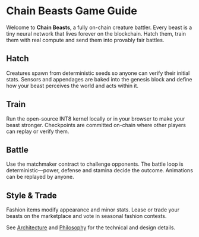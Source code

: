 # Chain Beasts Game Guide

Welcome to **Chain Beasts**, a fully on-chain creature battler. Every beast is a tiny neural network that lives forever on the blockchain. Hatch them, train them with real compute and send them into provably fair battles.

## Hatch

Creatures spawn from deterministic seeds so anyone can verify their initial stats. Sensors and appendages are baked into the genesis block and define how your beast perceives the world and acts within it.

## Train

Run the open-source INT8 kernel locally or in your browser to make your beast stronger. Checkpoints are committed on-chain where other players can replay or verify them.

## Battle

Use the matchmaker contract to challenge opponents. The battle loop is deterministic—power, defense and stamina decide the outcome. Animations can be replayed by anyone.

## Style & Trade

Fashion items modify appearance and minor stats. Lease or trade your beasts on the marketplace and vote in seasonal fashion contests.

See [Architecture](Architecture.md) and [Philosophy](Philosophy.md) for the technical and design details.
